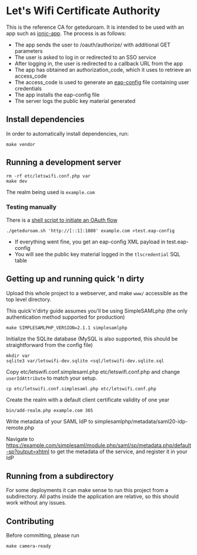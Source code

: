 # Let's Wifi Certificate Authority

This is the reference CA for geteduroam.  It is intended to be used with an app such as [ionic-app](https://github.com/geteduroam/ionic-app).  The process is as follows:

* The app sends the user to /oauth/authorize/ with additional GET parameters
* The user is asked to log in or redirected to an SSO service
* After logging in, the user is redirected to a callback URL from the app
* The app has obtained an authorization_code, which it uses to retrieve an access_code
* The access_code is used to generate an [eap-config](https://tools.ietf.org/html/draft-winter-opsawg-eap-metadata-02) file containing user credentials
* The app installs the eap-config file
* The server logs the public key material generated


## Install dependencies

In order to automatically install dependencies, run:

	make vendor


## Running a development server

	rm -rf etc/letswifi.conf.php var
	make dev

The realm being used is `example.com`


### Testing manually

There is a [shell script to initiate an OAuth flow](https://github.com/geteduroam/geteduroam-sh)

	./geteduroam.sh 'http://[::1]:1080' example.com >test.eap-config

* If everything went fine, you get an eap-config XML payload in test.eap-config
* You will see the public key material logged in the `tlscredential` SQL table


## Getting up and running quick 'n dirty

Upload this whole project to a webserver, and make `www/` accessible as the top level directory.

This quick'n'dirty guide assumes you'll be using SimpleSAMLphp (the only authentication method supported for production)

	make SIMPLESAMLPHP_VERSION=2.1.1 simplesamlphp

Initialize the SQLite database (MySQL is also supported, this should be straightforward from the config file)

	mkdir var
	sqlite3 var/letswifi-dev.sqlite <sql/letswifi-dev.sqlite.sql

Copy etc/letswifi.conf.simplesaml.php etc/letswifi.conf.php and change `userIdAttribute` to match your setup.

	cp etc/letswifi.conf.simplesaml.php etc/letswifi.conf.php

Create the realm with a default client certificate validity of one year

	bin/add-realm.php example.com 365

Write metadata of your SAML IdP to simplesamlphp/metadata/saml20-idp-remote.php

Navigate to https://example.com/simplesaml/module.php/saml/sp/metadata.php/default-sp?output=xhtml to get the metadata of the service, and register it in your IdP


## Running from a subdirectory

For some deployments it can make sense to run this project from a subdirectory.
All paths inside the application are relative, so this should work without any issues.


## Contributing

Before committing, please run

	make camera-ready
